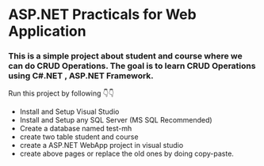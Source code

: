 # ASP.NET Practicals for Web Application
### This is a simple project about student and course where we can do CRUD Operations. The goal is to learn CRUD Operations using C#.NET , ASP.NET Framework.

Run this project by following 👇👇
- Install and Setup Visual Studio
- Install and Setup any SQL Server (MS SQL Recommended)
- Create a database named test-mh
- create two table student and course
- create a ASP.NET WebApp project in visual studio
- create above pages or replace the old ones by doing copy-paste. 
